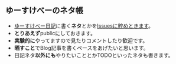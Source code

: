 ## ゆーすけべーのネタ帳

* [ゆーすけべー日記](http://blog.yusuke.be/)に書く**ネタ**とかを[Issuesに貯めときます](https://github.com/yusukebe/neta/issues)。
* **とりあえず**publicにしておきます。
* **実験的に**やってますので見たりコメントしたり歓迎です。
* **晒すこと**でBlog記事を書くペースをあげたいと思います。
* 日記ネタ**以外にも**やりたいこととかTODOといったネタも書きます。


